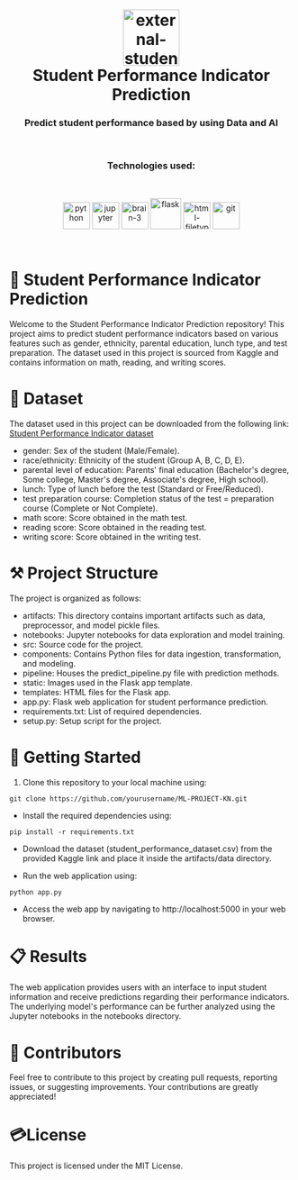 <div align="center">
    <h1 align="center">
        <img width="100" height="100" src="https://img.icons8.com/external-vitaliy-gorbachev-lineal-color-vitaly-gorbachev/60/external-student-online-learning-vitaliy-gorbachev-lineal-color-vitaly-gorbachev.png" alt="external-student-online-learning-vitaliy-gorbachev-lineal-color-vitaly-gorbachev"/>
        <br>Student Performance Indicator Prediction
    </h1>
</div>
<h3 align="center">
Predict student performance based by using Data and AI
</h3>
<br>
<h3 align="center">
Technologies used:
</h3>
<br>
<p align="center">
        <img width="48" height="48" src="https://img.icons8.com/fluency/48/python.png" alt="python"/>
        <img width="48" height="48" src="https://img.icons8.com/fluency/48/jupyter.png" alt="jupyter"/>
        <img width="48" height="48" src="https://img.icons8.com/color/48/brain-3.png" alt="brain-3"/>
        <img width="55" height="55" src="https://img.icons8.com/nolan/64/flask.png" alt="flask"/>
        <img width="48" height="48" src="https://img.icons8.com/ios-filled/50/22C3E6/html-filetype.png" alt="html-filetype"/>
        <img width="48" height="48" src="https://img.icons8.com/color/48/git.png" alt="git"/>

</p>
</div>
<br>

# 🤖 Student Performance Indicator Prediction

Welcome to the Student Performance Indicator Prediction repository! This project aims to predict student performance indicators based on various features such as gender, ethnicity, parental education, lunch type, and test preparation. The dataset used in this project is sourced from Kaggle and contains information on math, reading, and writing scores.

# 📁 Dataset

The dataset used in this project can be downloaded from the following link:
[Student Performance Indicator dataset](https://www.kaggle.com/datasets/spscientist/students-performance-in-exams?datasetId=74977)

- gender: Sex of the student (Male/Female).
- race/ethnicity: Ethnicity of the student (Group A, B, C, D, E).
- parental level of education: Parents' final education (Bachelor's degree, Some college, Master's degree, Associate's degree, High school).
- lunch: Type of lunch before the test (Standard or Free/Reduced).
- test preparation course: Completion status of the test = preparation course (Complete or Not Complete).
- math score: Score obtained in the math test.
- reading score: Score obtained in the reading test.
- writing score: Score obtained in the writing test.


# ⚒️ Project Structure
The project is organized as follows:

- artifacts: This directory contains important artifacts such as data, preprocessor, and model pickle files.
- notebooks: Jupyter notebooks for data exploration and model training.
- src: Source code for the project.
- components: Contains Python files for data ingestion, transformation, and modeling.
- pipeline: Houses the predict_pipeline.py file with prediction methods.
- static: Images used in the Flask app template.
- templates: HTML files for the Flask app.
- app.py: Flask web application for student performance prediction.
- requirements.txt: List of required dependencies.
- setup.py: Setup script for the project.

# 🚀 Getting Started

1. Clone this repository to your local machine using:
```
git clone https://github.com/yourusername/ML-PROJECT-KN.git

```

- Install the required dependencies using:

```
pip install -r requirements.txt
```

- Download the dataset (student_performance_dataset.csv) from the provided Kaggle link and place it inside the artifacts/data directory.

- Run the web application using:
```
python app.py

```
- Access the web app by navigating to http://localhost:5000 in your web browser.

# 📋 Results
The web application provides users with an interface to input student information and receive predictions regarding their performance indicators. The underlying model's performance can be further analyzed using the Jupyter notebooks in the notebooks directory.

# 🤝 Contributors
Feel free to contribute to this project by creating pull requests, reporting issues, or suggesting improvements. Your contributions are greatly appreciated!

# 💳License
This project is licensed under the MIT License.

